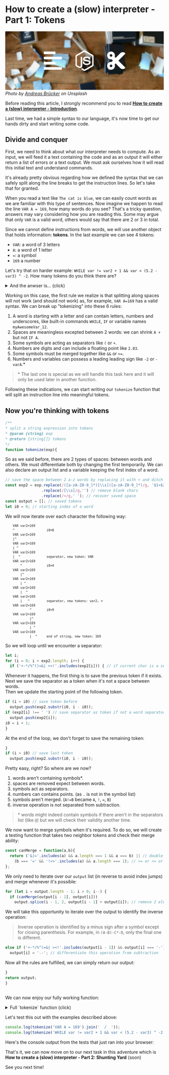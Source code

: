 # How to create a (slow) interpreter - Part 1: Tokens

![thumbnail](thumbnail.jpg)
*Photo by [Andreas Brücker](https://unsplash.com/@andreasbruecker) on Unsplash*

Before reading this article, I strongly recommend you to read __[How to create a (slow) interpreter - Introduction](/2019/07/09/how_to_create_a__slow__interpreter___introduction/)__.

Last time, we had a simple syntax to our language, it's now time to get our hands dirty and start writing some code.  

## Divide and conquer

First, we need to think about what our interpreter needs to compute.
As an input, we will feed it a text containing the code and as an output it will either return a list of errors or a text output.
We must ask ourselves how it will read this initial text and understand commands.

It's already pretty obvious regarding how we defined the syntax that we can safely split along the line breaks to get the instruction lines.
So let's take that for granted.

When you read a text like `The cat is blue`, we can easily count words as we are familiar with this type of sentences.
Now imagine we happen to read the line `VAR A = 169`, how many words do you see?
That's a tricky question, answers may vary considering how you are reading this.
Some may argue that only `VAR` is a valid word, others would say that there are 2 or 3 in total.

Since we cannot define instructions from words, we will use another object that holds information: **tokens**. In the last example we can see 4 tokens:

* `VAR`: a word of 3 letters
* `A`: a word of 1 letter
* `=`: a symbol
* `169` a number

Let's try that on harder example: `WHILE var != var2 + 1 && var < (5.2 - var3) ^ -2`. How many tokens do you think there are?

<details><summary>And the anwser is... (click)</summary><p>

If you guessed 17, you were right, the full decomposition is:

`WHILE`, `var`, `!=`, `var2`, `+`, `1`, `&&`, `var`, `<`, `(`, `5.2`, `-`, `var3`, `)`, `^`, `-`, `2`

</p></details>

Working on this case, the first rule we realize is that splitting along spaces will not work (and should not work) as, for example, `VAR A=169` has a valid syntax.
We can break up "tokenizing" into these 6 rules:

1. A word is starting with a letter and can contain letters, numbers and underscores, like built-in commands `WHILE`, `IF` or variable names `myAwesomeVar_12`.
1. Spaces are meaningless excepted between 2 words: we can shrink `A +` but not `IF A`.
1. Some symbols are acting as separators like `(` or `+`.
1. Numbers are digits and can include a floating point like `2.03`.
1. Some symbols must be merged together like `&&` or `>=`.
1. Numbers and variables can possess a leading leading sign like `-2` or `-varA`.*

> \* The last one is special as we will handle this task here and it will only be used later in another function.

Following these indications, we can start writing our `tokenize` function that will split an instruction line into meaningful tokens.

## Now you're thinking with tokens

```javascript
/**
* split a string expression into tokens
* @param {string} exp
* @return {string[]} tokens
*/
function tokenize(exp){
```

So as we said before, there are 2 types of spaces: between words and others.
We must differentiate both by changing the first temporarily.
We can also declare an output list and a variable keeping the first index of a word.

```javascript
// save the space between 2 a-z words by replacing it with ¤ and ditch other spaces
const exp2 = exp.replace(/([a-zA-Z0-9_]*)[\\s]([a-zA-Z0-9_]*)/g, '$1¤$2')
                .replace(/[\\s]/g,'') // remove blank chars
                .replace(/¤/g,' '); // recover saved space
const output = []; // saved tokens
let i0 = 0; // starting index of a word
```

We will now iterate over each character the following way:

<small>

```
    VAR var2=169
    ^                 i0=0
    VAR var2=169
    |^
    VAR var2=169
    | ^
    VAR var2=169
    |  ^              separator, new token: VAR
    VAR var2=169
        ^             i0=4
    VAR var2=169
        |^
    VAR var2=169
        | ^
    VAR var2=169
        |  ^
    VAR var2=169
        |   ^         separator, new tokens: var2, =  
    VAR var2=169
             ^        i0=9
    VAR var2=169
             |^
    VAR var2=169
             | ^
    VAR var2=169
             |  ^     end of string, new token: 169
```

</small>

So we will loop until we encounter a separator:

```javascript
let i;
for (i = 0; i < exp2.length; i++) {
  if ('+-*/%^()=&| ><!'.includes(exp2[i])) { // if current char is a separator
```

Whenever it happens, the first thing is to save the previous token if it exists.  
Next we save the separator as a token when it's not a space between words.  
Then we update the starting point of the following token.

```javascript
if (i > i0) // save token before
  output.push(exp2.substr(i0, i - i0));
if (exp2[i] !== ' ') // save separator as token if not a word separator
  output.push(exp2[i]);
i0 = i + 1;
}
```

At the end of the loop, we don't forget to save the remaining token:
```javascript
}
if (i > i0) // save last token
  output.push(exp2.substr(i0, i - i0));
```

Pretty easy, right? So where are we now?

1. <i class="fas fa-check green"></i> words aren't containing symbols*.  
1. <i class="fas fa-check green"></i> spaces are removed expect between words.  
1. <i class="fas fa-check green"></i> symbols act as separators.  
1. <i class="fas fa-check green"></i> numbers can contains points. (as `.` is not in the symbol list)  
1. <i class="fas fa-times red"></i> symbols aren't merged. (`A!=B` became `A`, `!`, `=`, `B`)  
1. <i class="fas fa-times red"></i> inverse operation is not separated from subtraction.

> \* words might indeed contain symbols if there aren't in the separators list (like `@`) but we will check their validity another time.

We now want to merge symbols when it's required. To do so, we will create a testing function that takes two neighbor tokens and check their merge ability:

```javascript
const canMerge = function(a,b){
  return ('&|='.includes(a) && a.length === 1 && a === b) || // double separator
    (b === '=' && '!<>'.includes(a) && a.length === 1); // >= or <= or !=
};
```

We only need to iterate over our `output` list (in reverse to avoid index jumps) and merge whenever it's possible:

```javascript
for (let i = output.length - 1; i > 0; i--) {
  if (canMerge(output[i - 1], output[i]))
    output.splice(i - 1, 2, output[i - 1] + output[i]); // remove 2 elements and add merged
```

We will take this opportunity to iterate over the output to identify the inverse operation:

> Inverse operation is identified by a minus sign after a symbol except for closing parenthesis.
For example, in `(A-B)-C*-D`, only the final one is different.

```javascript
else if ('+-*/%^(=&| ><!'.includes(output[i - 1]) && output[i] === '-') 
  output[i] = '.-'; // differentiate this operation from subtraction
```

Now all the rules are fulfilled, we can simply return our output:

```javascript
}
return output;
}
```

## 

We can now enjoy our fully working function:

<details><summary>Full `tokenize` function (click)</summary><p>

```javascript

/**
* split a string expression into tokens
* @param {string} exp
* @return {string[]} tokens
*/
function tokenize(exp){
  // save the space between 2 a-z words by replacing it with ¤ and ditch other spaces
  const exp2 = exp.replace(/([a-zA-Z0-9_]*)[\\s]([a-zA-Z0-9_]*)/g, '$1¤$2')
                  .replace(/[\\s]/g,'') // remove blank chars
                  .replace(/¤/g,' '); // recover saved space
  const output = []; // saved tokens
  let i;
  let i0 = 0; // starting index of a word
  for (i = 0; i < exp2.length; i++) {
    if ('+-*/%^()=&| ><!'.includes(exp2[i])) { // if current char is a separator
      if (i > i0) // save token before
        output.push(exp2.substr(i0, i - i0));
      if (exp2[i] !== ' ') // save separator as token if not a word separator
        output.push(exp2[i]);
      i0 = i + 1;
    }
  }
  if (i > i0) // save last token
    output.push(exp2.substr(i0, i - i0));
  
  const canMerge = function(a,b){
    return ('&|='.includes(a) && a.length === 1 && a === b) || // double separator
      (b === '=' && '!<>'.includes(a) && a.length === 1); // >= or <= or !=
  };
  
  for (let i = output.length - 1; i > 0; i--) {
    if (canMerge(output[i - 1], output[i]))
      output.splice(i - 1, 2, output[i - 1] + output[i]); // remove 2 elements and add merged
    else if ('+-*/%^(=&| ><!'.includes(output[i - 1]) && output[i] === '-')
      output[i] = '.-'; // differentiate this operation from subtraction
  }
  return output;
}

```

</p></details>

Let's test this out with the examples described above:
```javascript
console.log(tokenize('VAR A = 169').join('  /  '));
console.log(tokenize('WHILE var != var2 + 1 && var < (5.2 - var3) ^ -2').join('  /  '));
```

Here's the console output from the tests that just ran into your browser:
> <span id="output"></span>

<script>
function log(...args){
  console.log(...args);
  document.getElementById('output').innerHTML += args.map(x => x.toString()).join(' ').replace(/ /gm,'&nbsp;')+'<br>';
}

function tokenize(exp){
  // save the space between 2 a-z words by replacing it with ¤ and ditch other spaces
  const exp2 = exp.replace(/([a-zA-Z0-9_]*)[\\s]([a-zA-Z0-9_]*)/g, '$1¤$2')
                  .replace(/[\\s]/g,'') // remove blank chars
                  .replace(/¤/g,' '); // recover saved space
  const output = []; // saved tokens
  let i0 = 0; // starting index of a word
  let i;
  for (i = 0; i < exp2.length; i++) {
    if ('+-*/%^()=&| ><!'.includes(exp2[i])) { // if current char is a separator
      if (i > i0) // save token before
        output.push(exp2.substr(i0, i - i0));
      if (exp2[i] !== ' ') // save separator as token if not a word separator
        output.push(exp2[i]);
      i0 = i + 1;
    }
  }
  if (i > i0) // save last token
    output.push(exp2.substr(i0, i - i0));
  
  const canMerge = function(a,b){
    return ('&|='.includes(a) && a.length === 1 && a === b) || // double separator
      (b === '=' && '!<>'.includes(a) && a.length === 1); // >= or <= or !=
  };

  for (let i = output.length - 1; i > 0; i--) {
    if (canMerge(output[i - 1], output[i]))
      output.splice(i - 1, 2, output[i - 1] + output[i]); // remove 2 elements and add merged
    else if ('+-*/%^=&|><(!'.includes(output[i - 1]) && output[i] === '-')
      output[i] = '.-'; // differentiate this operation from subtraction
  }
  return output;
}

log('Time:',new Date());
log(tokenize('VAR A = 169').join('  /  '));
log(tokenize('WHILE var != var2 + 1 && var < (5.2 - var3) ^ -2').join('  /  '));

</script>

That's it, we can now move on to our next task in this adventure which is __How to create a (slow) interpreter - Part 2: Shunting Yard__ (soon) 

See you next time!
